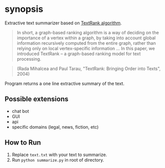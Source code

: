 # synopsis

Extractive text summarizer based on [TextRank algorithm](https://web.eecs.umich.edu/~mihalcea/papers/mihalcea.emnlp04.pdf).

> In short, a graph-based ranking algorithm is a way of deciding on the importance of a vertex within a graph, by taking into account global information recursively computed from the entire graph, rather than relying only on local vertex-specific information ... In this paper, we introduced TextRank – a graph-based ranking model for text processing.

> (Rada Mihalcea and Paul Tarau, "TextRank: Bringing Order into Texts", 2004)

Program returns a one line extractive summary of the text.

## Possible extensions
- chat bot
- GUI
- api
- specific domains (legal, news, fiction, etc)

## How to Run
1. Replace `text.txt` with your text to summarize. 
2. Run `python summarize.py` in root of directory.
